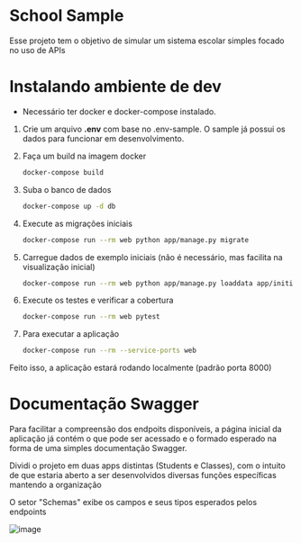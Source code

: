 # School Sample

Esse projeto tem o objetivo de simular um sistema escolar simples
focado no uso de APIs

# Instalando ambiente de dev

- Necessário ter docker e docker-compose instalado.

1. Crie um arquivo **.env** com base no .env-sample.
    O sample já possui os dados para funcionar em desenvolvimento.

2. Faça um build na imagem docker

    ```bash
    docker-compose build
    ```

3. Suba o banco de dados

    ```bash
    docker-compose up -d db
    ```

4. Execute as migrações iniciais

    ```bash
    docker-compose run --rm web python app/manage.py migrate
    ```

5. Carregue dados de exemplo iniciais (não é necessário, mas facilita na visualização inicial)

    ```bash
    docker-compose run --rm web python app/manage.py loaddata app/initial_sample.json
    ```

6. Execute os testes e verificar a cobertura

    ```bash
    docker-compose run --rm web pytest
    ```

7. Para executar a aplicação

    ```bash
    docker-compose run --rm --service-ports web
    ```

Feito isso, a aplicação estará rodando localmente (padrão porta 8000)


# Documentação Swagger

Para facilitar a compreensão dos endpoits disponíveis, a página inicial da aplicação já contém o que pode ser acessado e o formado esperado na forma de uma simples documentação Swagger.

Dividi o projeto em duas apps distintas (Students e Classes), com o intuito de que estaria aberto a ser desenvolvidos diversas funções específicas mantendo a organização

O setor "Schemas" exibe os campos e seus tipos esperados pelos endpoints

![image](https://user-images.githubusercontent.com/51096623/155822985-d5b536e3-0348-42a2-abe8-08c04c99a6c1.png)

